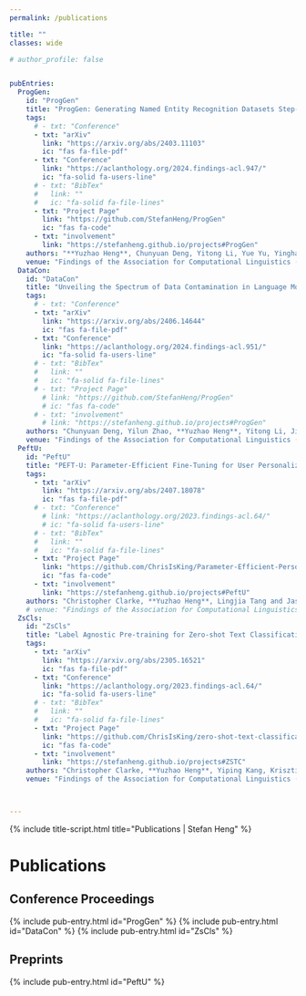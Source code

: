 ```yaml
---
permalink: /publications

title: ""
classes: wide

# author_profile: false


pubEntries:
  ProgGen:
    id: "ProgGen"
    title: "ProgGen: Generating Named Entity Recognition Datasets Step-by-step with Self-Reflexive Large Language Models"
    tags:
      # - txt: "Conference"
      - txt: "arXiv"
        link: "https://arxiv.org/abs/2403.11103"
        ic: "fas fa-file-pdf"
      - txt: "Conference"
        link: "https://aclanthology.org/2024.findings-acl.947/"
        ic: "fa-solid fa-users-line"
      # - txt: "BibTex"
      #   link: ""
      #   ic: "fa-solid fa-file-lines"
      - txt: "Project Page"
        link: "https://github.com/StefanHeng/ProgGen"
        ic: "fas fa-code"
      - txt: "involvement"
        link: "https://stefanheng.github.io/projects#ProgGen"
    authors: "**Yuzhao Heng**, Chunyuan Deng, Yitong Li, Yue Yu, Yinghao Li, Rongzhi Zhang and Chao Zhang"
    venue: "Findings of the Association for Computational Linguistics (ACL), 2024"
  DataCon:
    id: "DataCon"
    title: "Unveiling the Spectrum of Data Contamination in Language Model: A Survey from Detection to Remediation"
    tags:
      # - txt: "Conference"
      - txt: "arXiv"
        link: "https://arxiv.org/abs/2406.14644"
        ic: "fas fa-file-pdf"
      - txt: "Conference"
        link: "https://aclanthology.org/2024.findings-acl.951/"
        ic: "fa-solid fa-users-line"
      # - txt: "BibTex"
      #   link: ""
      #   ic: "fa-solid fa-file-lines"
      # - txt: "Project Page"
        # link: "https://github.com/StefanHeng/ProgGen"
        # ic: "fas fa-code"
      # - txt: "involvement"
        # link: "https://stefanheng.github.io/projects#ProgGen"
    authors: "Chunyuan Deng, Yilun Zhao, **Yuzhao Heng**, Yitong Li, Jiannan Cao, Xiangru Tang, Arman Cohan"
    venue: "Findings of the Association for Computational Linguistics (ACL), 2024"
  PeftU:
    id: "PeftU"
    title: "PEFT-U: Parameter-Efficient Fine-Tuning for User Personalization"
    tags:
      - txt: "arXiv"
        link: "https://arxiv.org/abs/2407.18078"
        ic: "fas fa-file-pdf"
      # - txt: "Conference"
        # link: "https://aclanthology.org/2023.findings-acl.64/"
        # ic: "fa-solid fa-users-line"
      # - txt: "BibTex"
      #   link: ""
      #   ic: "fa-solid fa-file-lines"
      - txt: "Project Page"
        link: "https://github.com/ChrisIsKing/Parameter-Efficient-Personalization"
        ic: "fas fa-code"
      - txt: "involvement"
        link: "https://stefanheng.github.io/projects#PeftU"
    authors: "Christopher Clarke, **Yuzhao Heng**, Lingjia Tang and Jason Mars"
    # venue: "Findings of the Association for Computational Linguistics (ACL), 2023"
  ZsCls:
    id: "ZsCls"
    title: "Label Agnostic Pre-training for Zero-shot Text Classification"
    tags:
      - txt: "arXiv"
        link: "https://arxiv.org/abs/2305.16521"
        ic: "fas fa-file-pdf"
      - txt: "Conference"
        link: "https://aclanthology.org/2023.findings-acl.64/"
        ic: "fa-solid fa-users-line"
      # - txt: "BibTex"
      #   link: ""
      #   ic: "fa-solid fa-file-lines"
      - txt: "Project Page"
        link: "https://github.com/ChrisIsKing/zero-shot-text-classification"
        ic: "fas fa-code"
      - txt: "involvement"
        link: "https://stefanheng.github.io/projects#ZSTC"
    authors: "Christopher Clarke, **Yuzhao Heng**, Yiping Kang, Krisztian Flautner, Lingjia Tang and Jason Mars"
    venue: "Findings of the Association for Computational Linguistics (ACL), 2023"



---
```

{% include title-script.html title="Publications | Stefan Heng" %}


# Publications

## Conference Proceedings

{% include pub-entry.html id="ProgGen" %}
{% include pub-entry.html id="DataCon" %}
{% include pub-entry.html id="ZsCls" %}

## Preprints

{% include pub-entry.html id="PeftU" %}

<br>




